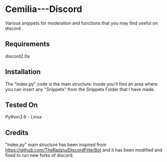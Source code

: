 # Cemilia---Discord
Various snippets for moderation and functions that you may find useful on discord .

## Requirements
discord2.0a 

## Installation
The "index.py" code is the main structure. Inside you'll find an area where you can insert any "Snippets" from the Snippets Folder that I have made. 

## Tested On
Python3.9 - Linux 

## Credits
"index.py" main structure has been inspired from https://github.com/TheRadziu/DiscordFilterBot and it has been modified and fixed to run new forks of discord.

